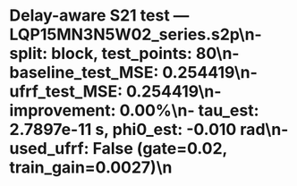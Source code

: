 # Delay-aware S21 test — LQP15MN3N5W02_series.s2p\n- split: block, test_points: 80\n- baseline_test_MSE: 0.254419\n- ufrf_test_MSE: 0.254419\n- improvement: 0.00%\n- tau_est: 2.7897e-11 s, phi0_est: -0.010 rad\n- used_ufrf: False (gate=0.02, train_gain=0.0027)\n